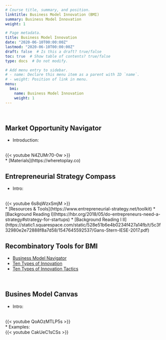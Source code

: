 ```yaml
---
# Course title, summary, and position.
linktitle: Business Model Innovation (BMI)
summary: Business Model Innovation
weight: 1

# Page metadata.
title: Business Model Innovation
date: "2020-06-10T00:00:00Z"
lastmod: "2020-06-10T00:00:00Z"
draft: false  # Is this a draft? true/false
toc: true  # Show table of contents? true/false
type: docs  # Do not modify.

# Add menu entry to sidebar.
# - name: Declare this menu item as a parent with ID `name`.
# - weight: Position of link in menu.
menu:
  bmi:
    name: Business Model Innovation
    weight: 1
---
```


<br/>


## Market Opportunity Navigator

* Introduction:
<br/>
{{< youtube N4ZUMr70-0w >}}
<br/>
* [Materials](https://wheretoplay.co)

<br/>


## Entrepreneurial Strategy Compass
* Intro:
<br/>
{{< youtube 6s8qWzxSmjM >}}
<br/>
* [Resources & Tools](https://www.entrepreneurial-strategy.net/toolkit)
* [Background Reading  I](https://hbr.org/2018/05/do-entrepreneurs-need-a-strategy#strategy-for-startups)
* [Background Reading  I II](https://static1.squarespace.com/static/528e51b6e4b0234f427a14fb/t/5c3f32980e2e72888f8a7d58/1547645592537/Gans-Stern-IESE-2017.pdf)

<br/>

## Recombinatory Tools for BMI
* [Business Model Navigator](https://www.thegeniusworks.com/wp-content/uploads/2017/06/St-Gallen-Business-Model-Innovation-Paper.pdf)
* [Ten Types of Innovation](https://doblin.com/dist/images/uploads/Doblin_TenTypesBrochure_Web.pdf)
* [Ten Types of Innovation Tactics](https://doblin.com/dist/images/uploads/TenTypesInnovation.pdf)

<br/>

## Busines Model Canvas
* Intro:
<br/>
{{< youtube QoAOzMTLP5s >}}
<br/>
* Examples:
<br/>
{{< youtube CakUeC1sCSs >}}
<br/>

